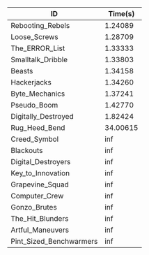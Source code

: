 |ID|Time(s)|
|-|-|
|Rebooting_Rebels|1.24089|
|Loose_Screws|1.28709|
|The_ERROR_List|1.33333|
|Smalltalk_Dribble|1.33803|
|Beasts|1.34158|
|Hackerjacks|1.34260|
|Byte_Mechanics|1.37241|
|Pseudo_Boom|1.42770|
|Digitally_Destroyed|1.82424|
|Rug_Heed_Bend|34.00615|
|Creed_Symbol|inf|
|Blackouts|inf|
|Digital_Destroyers|inf|
|Key_to_Innovation|inf|
|Grapevine_Squad|inf|
|Computer_Crew|inf|
|Gonzo_Brutes|inf|
|The_Hit_Blunders|inf|
|Artful_Maneuvers|inf|
|Pint_Sized_Benchwarmers|inf|
